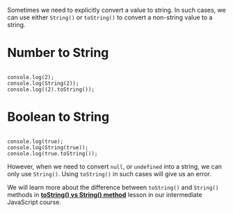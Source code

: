 Sometimes we need to explicitly
convert a value to string.
In such cases,
we can use either `String()`
or
`toString()`
to convert a non-string value to a string.

# Number to String

<codeblock language="javascript" type="lesson">
<code>
console.log(2);
console.log(String(2));
console.log((2).toString());
</code>
</codeblock>

# Boolean to String

<codeblock language="javascript" type="lesson">
<code>
console.log(true);
console.log(String(true));
console.log(true.toString());
</code>
</codeblock>

However,
when we need to convert
`null`,
or
`undefined`
into a string,
we can only use `String()`.
Using `toString()` in such cases
will give us an error.

We will learn more about the
difference between `toString()`
and
`String()` methods in 
[**toString() vs String() method**](https://courses.bigbinaryacademy.com/learn-intermediate-javascript/string-methods/tostring-vs-string-method/)
lesson in our 
intermediate JavaScript
course.
